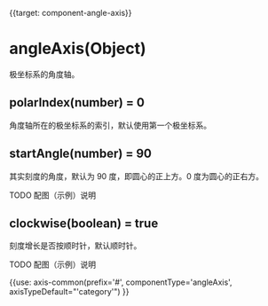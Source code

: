 
{{target: component-angle-axis}}

# angleAxis(Object)

极坐标系的角度轴。

## polarIndex(number) = 0

角度轴所在的极坐标系的索引，默认使用第一个极坐标系。

## startAngle(number) = 90

其实刻度的角度，默认为 90 度，即圆心的正上方。0 度为圆心的正右方。

TODO 配图（示例）说明

## clockwise(boolean) = true

刻度增长是否按顺时针，默认顺时针。

TODO 配图（示例）说明

{{use: axis-common(prefix='#', componentType='angleAxis', axisTypeDefault="'category'") }}
